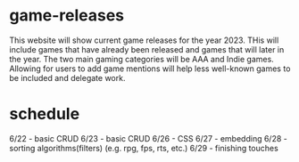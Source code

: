 # game-releases
This website will show current game releases for the year 2023. THis will include games that have already been released and games that will later in the year. The two main gaming categories will be AAA and Indie games. Allowing for users to add game mentions will help less well-known games to be included and delegate work.

# schedule
6/22 - basic CRUD
6/23 - basic CRUD
6/26 - CSS
6/27 - embedding
6/28 - sorting algorithms(filters) (e.g. rpg, fps, rts, etc.)
6/29 - finishing touches
